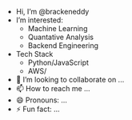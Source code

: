 - Hi, I’m @brackeneddy
- I’m interested:
  - Machine Learning
  - Quantative Analysis
  - Backend Engineering
- Tech Stack
  - Python/JavaScript
  - AWS/
- 💞️ I’m looking to collaborate on ...
- 📫 How to reach me ...
- 😄 Pronouns: ...
- ⚡ Fun fact: ...
